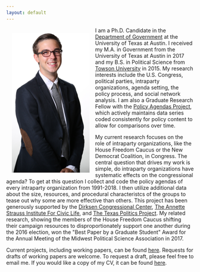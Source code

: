 ```yaml
---
layout: default
---
```

<img style="width=209px;height=375px;float:left;padding:15px;"
src="/images/photo.png" alt="" width="209" height="375">

I am a Ph.D. Candidate in the [Department of Government](http://www.utexas.edu/cola/government/) at the University of Texas at Austin. I received my M.A. in Government from the University of Texas at Austin in 2017 and my B.S. in Political Science from [Towson University](http://www.towson.edu) in 2015. My research interests include the U.S. Congress, political parties, intraparty organizations, agenda setting, the policy process, and social network analysis. I am also a Graduate Research Fellow with the [Policy Agendas Project](http://www.comparativeagendas.net), which actively maintains data series coded consistently for policy content to allow for comparisons over time.

My current research focuses on the role of intraparty organizations, like the House Freedom Caucus or the New Democrat Coalition, in Congress. The central question that drives my work is simple, do intraparty organizations have systematic effects on the congressional agenda? To get at this question I collect and code the policy agendas of every intraparty organization from 1991-2018. I then utilize additional data about the size, resources, and procedural characteristcs of the groups to tease out why some are more effective than others. This project has been generously supported by the [Dirksen Congressional Center](http://www.dirksencenter.org/print_programs_crgs.htm), [The Annette Strauss Institute For Civic Life](https://moody.utexas.edu/centers/strauss/patricia-witherspoon-research-award), and [The Texas Politics Project](https://texaspolitics.utexas.edu/). My related research, showing the members of the House Freedom Caucus shifting their campaign resources to disproportionately support one another during the 2016 election, won the "Best Paper by a Graduate Student" Award for the Annual Meeting of the Midwest Political Science Association in 2017.

Current projects, including working papers, can be found [here](/research/). Requests for drafts of working papers are welcome. To request a draft, please feel free to email me. If you would like a copy of my CV, it can be found [here](/McGee_CV.pdf).
